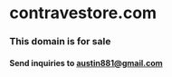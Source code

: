 # contravestore.com
### This domain is for sale
#### Send inquiries to [austin881@gmail.com](mailto:austin881@gmail.com)
